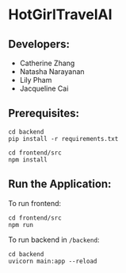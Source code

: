 # HotGirlTravelAI

## Developers:
- Catherine Zhang
- Natasha Narayanan
- Lily Pham
- Jacqueline Cai

## Prerequisites:
```
cd backend
pip install -r requirements.txt
```

```
cd frontend/src
npm install
```
  
## Run the Application: 
To run frontend:
```
cd frontend/src
npm run
```

To run backend in `/backend`:
```
cd backend
uvicorn main:app --reload
```
